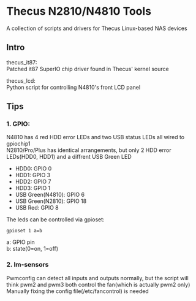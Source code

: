 # Thecus N2810/N4810 Tools
A collection of scripts and drivers for Thecus Linux-based NAS devices

## Intro
thecus_it87:  
Patched it87 SuperIO chip driver found in Thecus' kernel source  
  
thecus_lcd:  
Python script for controlling N4810's front LCD panel  
  
## Tips
### 1. GPIO:  
N4810 has 4 red HDD error LEDs and two USB status LEDs all wired to gpiochip1  
N2810/Pro/Plus has identical arrangements, but only 2 HDD error LEDs(HDD0, HDD1) and a diffrent USB Green LED
- HDD0: GPIO 0
- HDD1: GPIO 3
- HDD2: GPIO 7
- HDD3: GPIO 1
- USB Green(N4810): GPIO 6
- USB Green(N2810): GPIO 18
- USB Red: GPIO 8  

The leds can be controlled via gpioset:  
```
gpioset 1 a=b
```  
a: GPIO pin  
b: state(0=on, 1=off)  

### 2. lm-sensors  
Pwmconfig can detect all inputs and outputs normally, but the script will think pwm2 and pwm3 both control the fan(which is actually pwm2 only)  
Manually fixing the config file(/etc/fancontrol) is needed